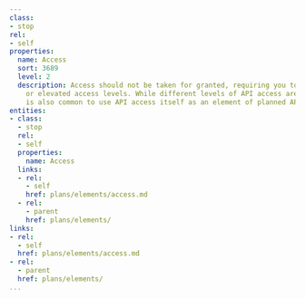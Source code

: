 ```yaml
---
class:
- stop
rel:
- self
properties:
  name: Access
  sort: 3689
  level: 2
  description: Access should not be taken for granted, requiring you to request access,
    or elevated access levels. While different levels of API access are common, it
    is also common to use API access itself as an element of planned API operations.
entities:
- class:
  - stop
  rel:
  - self
  properties:
    name: Access
  links:
  - rel:
    - self
    href: plans/elements/access.md
  - rel:
    - parent
    href: plans/elements/
links:
- rel:
  - self
  href: plans/elements/access.md
- rel:
  - parent
  href: plans/elements/
...
```

